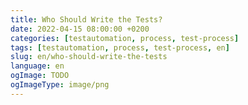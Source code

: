 ```yaml
---
title: Who Should Write the Tests?
date: 2022-04-15 08:00:00 +0200
categories: [testautomation, process, test-process]
tags: [testautomation, process, test-process, en]
slug: en/who-should-write-the-tests
language: en
ogImage: TODO
ogImageType: image/png
---
```


# 